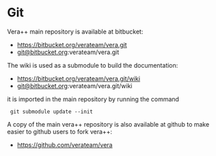 Git
===

Vera++ main repository is available at bitbucket:

* https://bitbucket.org/verateam/vera.git
* git@bitbucket.org:verateam/vera.git

The wiki is used as a submodule to build the documentation:

* https://bitbucket.org/verateam/vera.git/wiki
* git@bitbucket.org:verateam/vera.git/wiki

it is imported in the main repository by running the command

     git submodule update --init

A copy of the main vera++ repository is also available at github to make easier
to github users to fork vera++:

* https://github.com/verateam/vera

